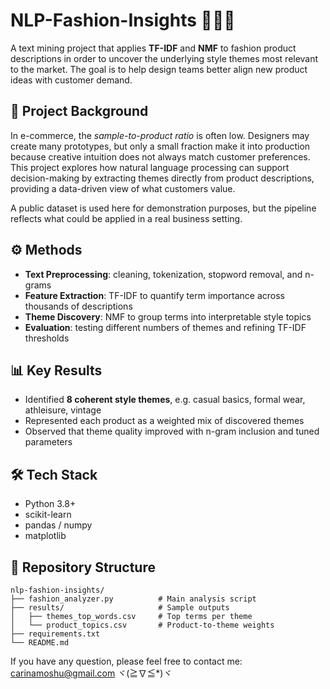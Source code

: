 # NLP-Fashion-Insights 🔆🔆🔆

A text mining project that applies **TF-IDF** and **NMF** to fashion product descriptions in order to uncover the underlying style themes most relevant to the market. The goal is to help design teams better align new product ideas with customer demand.

## 📖 Project Background 

In e-commerce, the *sample-to-product ratio* is often low. Designers may create many prototypes, but only a small fraction make it into production because creative intuition does not always match customer preferences.  
This project explores how natural language processing can support decision-making by extracting themes directly from product descriptions, providing a data-driven view of what customers value.

A public dataset is used here for demonstration purposes, but the pipeline reflects what could be applied in a real business setting.

## ⚙️ Methods

- **Text Preprocessing**: cleaning, tokenization, stopword removal, and n-grams  
- **Feature Extraction**: TF-IDF to quantify term importance across thousands of descriptions  
- **Theme Discovery**: NMF to group terms into interpretable style topics  
- **Evaluation**: testing different numbers of themes and refining TF-IDF thresholds

## 📊 Key Results

- Identified **8 coherent style themes**, e.g. casual basics, formal wear, athleisure, vintage  
- Represented each product as a weighted mix of discovered themes  
- Observed that theme quality improved with n-gram inclusion and tuned parameters

## 🛠 Tech Stack

- Python 3.8+  
- scikit-learn  
- pandas / numpy  
- matplotlib

## 📂 Repository Structure

```text
nlp-fashion-insights/
├── fashion_analyzer.py          # Main analysis script
├── results/                     # Sample outputs
│   ├── themes_top_words.csv     # Top terms per theme
│   └── product_topics.csv       # Product-to-theme weights
├── requirements.txt
└── README.md
```

If you have any question, please feel free to contact me: carinamoshu@gmail.com ヾ(≧∇≦*)ヾ
